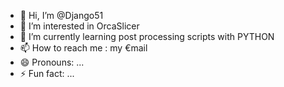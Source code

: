 - 👋 Hi, I’m @Django51
- 👀 I’m interested in OrcaSlicer
- 🌱 I’m currently learning post processing scripts with PYTHON
- 📫 How to reach me : my €mail
- 😄 Pronouns: ...
- ⚡ Fun fact: ...

<!---
Django51/Django51 is a ✨ special ✨ repository because its `README.md` (this file) appears on your GitHub profile.
You can click the Preview link to take a look at your changes.
--->
